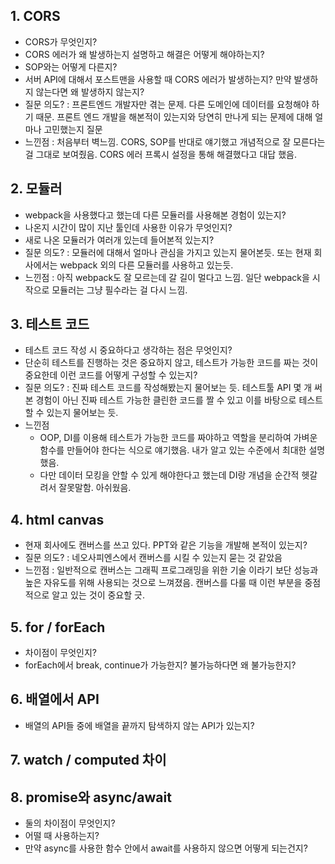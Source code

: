 ## 1. CORS
- CORS가 무엇인지?
- CORS 에러가 왜 발생하는지 설명하고 해결은 어떻게 해야하는지?
- SOP와는 어떻게 다른지?
- 서버 API에 대해서 포스트맨을 사용할 때 CORS 에러가 발생하는지? 만약 발생하지 않는다면 왜 발생하지 않는지?
- 질문 의도? : 프론트엔드 개발자만 겪는 문제. 다른 도메인에 데이터를 요청해야 하기 때문. 프론트 엔드 개발을 해본적이 있는지와 당연히 만나게 되는 문제에 대해 얼마나 고민했는지 질문
- 느낀점 : 처음부터 벽느낌. CORS, SOP를 반대로 얘기했고 개념적으로 잘 모른다는 걸 그대로 보여줬음. CORS 에러 프록시 설정을 통해 해결했다고 대답 했음.

## 2. 모듈러
- webpack을 사용했다고 했는데 다른 모듈러를 사용해본 경험이 있는지?
- 나온지 시간이 많이 지난 툴인데 사용한 이유가 무엇인지?
- 새로 나온 모듈러가 여러개 있는데 들어본적 있는지?
- 질문 의도? : 모듈러에 대해서 얼마나 관심을 가지고 있는지 물어본듯. 또는 현재 회사에서는 webpack 외의 다른 모듈러를 사용하고 있는듯.
- 느낀점 : 아직 webpack도 잘 모르는데 갈 길이 멀다고 느낌. 일단 webpack을 시작으로 모듈러는 그냥 필수라는 걸 다시 느낌.

## 3. 테스트 코드
- 테스트 코드 작성 시 중요하다고 생각하는 점은 무엇인지?
- 단순히 테스트를 진행하는 것은 중요하지 않고, 테스트가 가능한 코드를 짜는 것이 중요한데 이런 코드를 어떻게 구성할 수 있는지?
- 질문 의도? : 진짜 테스트 코드를 작성해봤는지 물어보는 듯. 테스트툴 API 몇 개 써본 경험이 아닌 진짜 테스트 가능한 클린한 코드를 짤 수 있고 이를 바탕으로 테스트 할 수 있는지 물어보는 듯.
- 느낀점 
  - OOP, DI를 이용해 테스트가 가능한 코드를 짜야하고 역할을 분리하여 가벼운 함수를 만들어야 한다는 식으로 얘기했음. 내가 알고 있는 수준에서 최대한 설명했음. 
  - 다만 데이터 모킹을 안할 수 있게 해야한다고 했는데 DI랑 개념을 순간적 헷갈려서 잘못말함. 아쉬웠음.

## 4. html canvas
- 현재 회사에도 캔버스를 쓰고 있다. PPT와 같은 기능을 개발해 본적이 있는지?
- 질문 의도? : 네오사피엔스에서 캔버스를 시킬 수 있는지 묻는 것 같았음
- 느낀점 : 일반적으로 캔버스는 그래픽 프로그래밍을 위한 기술 이라기 보단 성능과 높은 자유도를 위해 사용되는 것으로 느껴졌음. 캔버스를 다룰 때 이런 부분을 중점적으로 알고 있는 것이 중요할 긋.

## 5. for / forEach
- 차이점이 무엇인지?
- forEach에서 break, continue가 가능한지? 불가능하다면 왜 불가능한지?

## 6. 배열에서 API
- 배열의 API들 중에 배열을 끝까지 탐색하지 않는 API가 있는지?

## 7. watch / computed 차이

## 8. promise와 async/await
- 둘의 차이점이 무엇인지?
- 어떨 때 사용하는지?
- 만약 async를 사용한 함수 안에서 await를 사용하지 않으면 어떻게 되는건지?








